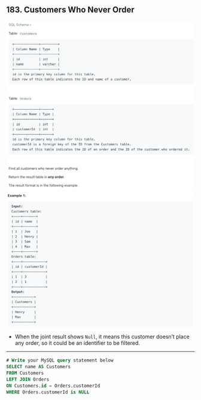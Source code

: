 ## 183. Customers Who Never Order
![](img/2023-07-09-13-42-33.png)
![](img/2023-07-09-13-42-46.png)

- When the joint result shows `Null`, it means this customer doesn’t place any order, 
  so it could be an identifier to be filtered.

---
```sql
# Write your MySQL query statement below
SELECT name AS Customers
FROM Customers
LEFT JOIN Orders
ON Customers.id = Orders.customerId
WHERE Orders.customerId is NULL
```
